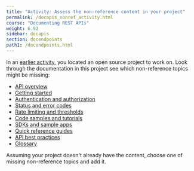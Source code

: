 ```yaml
---
title: "Activity: Assess the non-reference content in your project"
permalink: /docapis_nonref_activity.html
course: "Documenting REST APIs"
weight: 6.92
sidebar: docapis
section: docendpoints
path1: /docendpoints.html
---
```


In an [earlier activity](docapis_find_open_source_project.html), you located an open source project to work on. Look through the documentation in this project see which non-reference topics might be missing:

* [API overview](docapis_doc_overview.html)
* [Getting started](docapis_doc_getting_started_section.html)
* [Authentication and authorization](docapis_more_about_authorization.html)
* [Status and error codes](docapis_doc_status_codes.html)
* [Rate limiting and thresholds](docapis_rate_limiting_and_thresholds.html)
* [Code samples and tutorials](docapis_codesamples_bestpractices.html)
* [SDKs and sample apps](docapis_sdks_and_sample_apps.html)
* [Quick reference guides](docapis_doc_quick_reference.html)
* [API best practices](docapis_best_practices_with_api.html)
* [Glossary](docapis_glossary_section.html)

Assuming your project doesn't already have the content, choose one of missing non-reference topics and add it.
